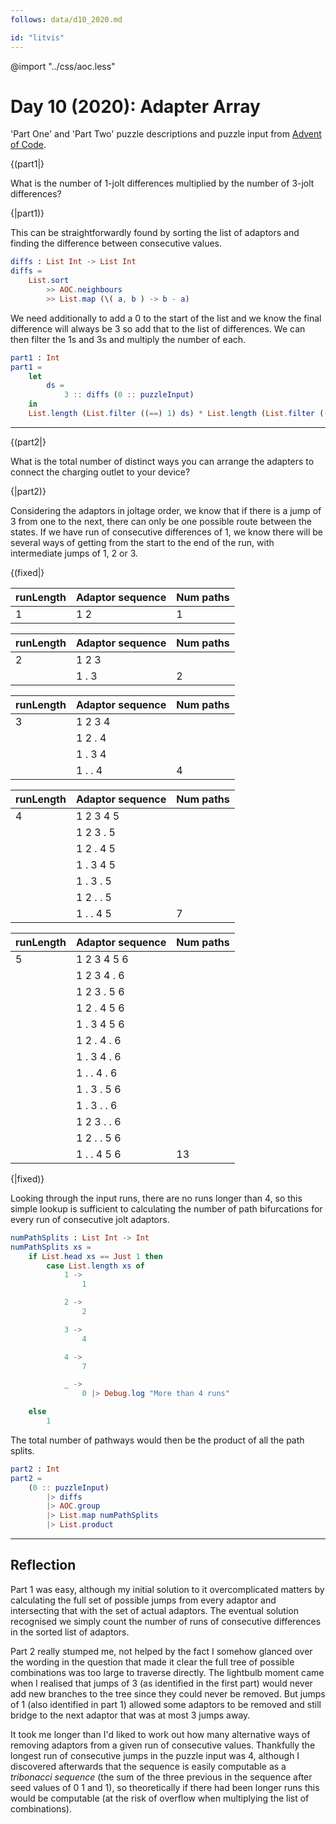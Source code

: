 ```yaml
---
follows: data/d10_2020.md

id: "litvis"
---
```


@import "../css/aoc.less"

# Day 10 (2020): Adapter Array

'Part One' and 'Part Two' puzzle descriptions and puzzle input from [Advent of Code](https://adventofcode.com/2020/day/10).

{(part1|}

What is the number of 1-jolt differences multiplied by the number of 3-jolt differences?

{|part1)}

This can be straightforwardly found by sorting the list of adaptors and finding the difference between consecutive values.

```elm {l}
diffs : List Int -> List Int
diffs =
    List.sort
        >> AOC.neighbours
        >> List.map (\( a, b ) -> b - a)
```

We need additionally to add a 0 to the start of the list and we know the final difference will always be 3 so add that to the list of differences. We can then filter the 1s and 3s and multiply the number of each.

```elm {l r}
part1 : Int
part1 =
    let
        ds =
            3 :: diffs (0 :: puzzleInput)
    in
    List.length (List.filter ((==) 1) ds) * List.length (List.filter ((==) 3) ds)
```

---

{(part2|}

What is the total number of distinct ways you can arrange the adapters to connect the charging outlet to your device?

{|part2)}

Considering the adaptors in joltage order, we know that if there is a jump of 3 from one to the next, there can only be one possible route between the states. If we have run of consecutive differences of 1, we know there will be several ways of getting from the start to the end of the run, with intermediate jumps of 1, 2 or 3.

{(fixed|}

| runLength | Adaptor sequence | Num paths |
| --------- | ---------------- | --------- |
| 1         | 1 2              | 1         |

| runLength | Adaptor sequence | Num paths |
| --------- | ---------------- | --------- |
| 2         | 1 2 3            |           |
|           | 1 . 3            | 2         |

| runLength | Adaptor sequence | Num paths |
| --------- | ---------------- | --------- |
| 3         | 1 2 3 4          |           |
|           | 1 2 . 4          |           |
|           | 1 . 3 4          |           |
|           | 1 . . 4          | 4         |

| runLength | Adaptor sequence | Num paths |
| --------- | ---------------- | --------- |
| 4         | 1 2 3 4 5        |           |
|           | 1 2 3 . 5        |           |
|           | 1 2 . 4 5        |           |
|           | 1 . 3 4 5        |           |
|           | 1 . 3 . 5        |           |
|           | 1 2 . . 5        |           |
|           | 1 . . 4 5        | 7         |

| runLength | Adaptor sequence | Num paths |
| --------- | ---------------- | --------- |
| 5         | 1 2 3 4 5 6      |           |
|           | 1 2 3 4 . 6      |           |
|           | 1 2 3 . 5 6      |           |
|           | 1 2 . 4 5 6      |           |
|           | 1 . 3 4 5 6      |           |
|           | 1 2 . 4 . 6      |           |
|           | 1 . 3 4 . 6      |           |
|           | 1 . . 4 . 6      |           |
|           | 1 . 3 . 5 6      |           |
|           | 1 . 3 . . 6      |           |
|           | 1 2 3 . . 6      |           |
|           | 1 2 . . 5 6      |           |
|           | 1 . . 4 5 6      | 13        |

{|fixed)}

Looking through the input runs, there are no runs longer than 4, so this simple lookup is sufficient to calculating the number of path bifurcations for every run of consecutive jolt adaptors.

```elm {l}
numPathSplits : List Int -> Int
numPathSplits xs =
    if List.head xs == Just 1 then
        case List.length xs of
            1 ->
                1

            2 ->
                2

            3 ->
                4

            4 ->
                7

            _ ->
                0 |> Debug.log "More than 4 runs"

    else
        1
```

The total number of pathways would then be the product of all the path splits.

```elm {l r}
part2 : Int
part2 =
    (0 :: puzzleInput)
        |> diffs
        |> AOC.group
        |> List.map numPathSplits
        |> List.product
```

---

## Reflection

Part 1 was easy, although my initial solution to it overcomplicated matters by calculating the full set of possible jumps from every adaptor and intersecting that with the set of actual adaptors. The eventual solution recognised we simply count the number of runs of consecutive differences in the sorted list of adaptors.

Part 2 really stumped me, not helped by the fact I somehow glanced over the wording in the question that made it clear the full tree of possible combinations was too large to traverse directly. The lightbulb moment came when I realised that jumps of 3 (as identified in the first part) would never add new branches to the tree since they could never be removed. But jumps of 1 (also identified in part 1) allowed some adaptors to be removed and still bridge to the next adaptor that was at most 3 jumps away.

It took me longer than I'd liked to work out how many alternative ways of removing adaptors from a given run of consecutive values. Thankfully the longest run of consecutive jumps in the puzzle input was 4, although I discovered afterwards that the sequence is easily computable as a _tribonacci sequence_ (the sum of the three previous in the sequence after seed values of 0 1 and 1), so theoretically if there had been longer runs this would be computable (at the risk of overflow when multiplying the list of combinations).
